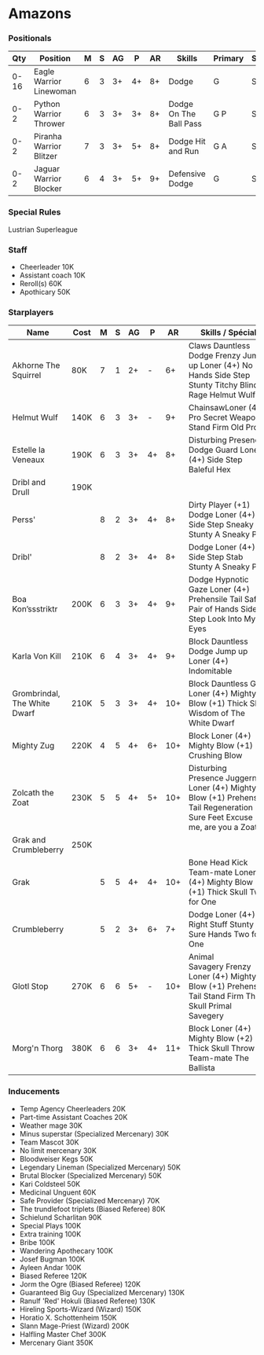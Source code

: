 ﻿# Amazons

### Positionals

| Qty  | Position                | M | S | AG | P  | AR | Skills                           | Primary | Secondary | Cost |
| ---- | ----------------------- | - | - | -- | -- | -- | -------------------------------- | ------- | --------- | ---- |
| 0-16 | Eagle Warrior Linewoman | 6 | 3 | 3+ | 4+ | 8+ | Dodge                            | G       | S A      | 50K  |
| 0-2  | Python Warrior Thrower  | 6 | 3 | 3+ | 3+ | 8+ | Dodge On The Ball Pass | G P    | S A      | 80K  |
| 0-2  | Piranha Warrior Blitzer | 7 | 3 | 3+ | 5+ | 8+ | Dodge Hit and Run           | G A     | S         | 90K  |
| 0-2  | Jaguar Warrior Blocker  | 6 | 4 | 3+ | 5+ | 9+ | Defensive Dodge             | G       | S         | 110K |

### Special Rules

Lustrian Superleague

### Staff

* Cheerleader
  10K
* Assistant coach
  10K
* Reroll(s)
  60K
* Apothicary
  50K

### Starplayers

| Name                         | Cost | M | S | AG | P  | AR  | Skills / Spécial                                                                                                             |
| ---------------------------- | ---- | - | - | -- | -- | --- | ----------------------------------------------------------------------------------------------------------------------------- |
| Akhorne The Squirrel         | 80K  | 7 | 1 | 2+ | -  | 6+  | Claws Dauntless Dodge Frenzy Jump up Loner (4+) No Hands Side Step Stunty Titchy Blind Rage Helmut Wulf                       |
| Helmut Wulf                  | 140K | 6 | 3 | 3+ | -  | 9+  | ChainsawLoner (4+) Pro Secret Weapon Stand Firm Old Pro                                                                       |
| Estelle la Veneaux           | 190K | 6 | 3 | 3+ | 4+ | 8+  | Disturbing Presence Dodge Guard Loner (4+) Side Step Baleful Hex                                                              |
| Dribl and Drull              | 190K |   |   |    |    |     |                                                                                                                               |
| Perss'                       |      | 8 | 2 | 3+ | 4+ | 8+  | Dirty Player (+1) Dodge Loner (4+) Side Step Sneaky Git Stunty A Sneaky Pair                                                  |
| Dribl'                       |      | 8 | 2 | 3+ | 4+ | 8+  | Dodge Loner (4+) Side Step Stab Stunty A Sneaky Pair                                                                          |
| Boa Kon’ssstriktr           | 200K | 6 | 3 | 3+ | 4+ | 9+  | Dodge Hypnotic Gaze Loner (4+) Prehensile Tail Safe Pair of Hands Side Step Look Into My Eyes                                |
| Karla Von Kill               | 210K | 6 | 4 | 3+ | 4+ | 9+  | Block Dauntless Dodge Jump up Loner (4+) Indomitable                                                                         |
| Grombrindal, The White Dwarf | 210K | 5 | 3 | 3+ | 4+ | 10+ | Block Dauntless Grab Loner (4+) Mighty Blow (+1) Thick Skull Wisdom of The White Dwarf                                       |
| Mighty Zug                   | 220K | 4 | 5 | 4+ | 6+ | 10+ | Block Loner (4+) Mighty Blow (+1) Crushing Blow                                                                              |
| Zolcath the Zoat             | 230K | 5 | 5 | 4+ | 5+ | 10+ | Disturbing Presence Juggernaut Loner (4+) Mighty Blow (+1) Prehensile Tail Regeneration Sure Feet Excuse me, are you a Zoat? |
| Grak and Crumbleberry        | 250K |   |   |    |    |     |                                                                                                                               |
| Grak                         |      | 5 | 5 | 4+ | 4+ | 10+ | Bone Head Kick Team-mate Loner (4+) Mighty Blow (+1) Thick Skull Two for One                                                 |
| Crumbleberry                 |      | 5 | 2 | 3+ | 6+ | 7+  | Dodge Loner (4+) Right Stuff Stunty Sure Hands Two for One                                                                    |
| Glotl Stop                   | 270K | 6 | 6 | 5+ | -  | 10+ | Animal Savagery Frenzy Loner (4+) Mighty Blow (+1) Prehensile Tail Stand Firm Thick Skull Primal Savegery                    |
| Morg'n Thorg                 | 380K | 6 | 6 | 3+ | 4+ | 11+ | Block Loner (4+) Mighty Blow (+2) Thick Skull Throw Team-mate The Ballista                                                   |

### Inducements

* Temp Agency Cheerleaders
  20K
* Part-time Assistant Coaches
  20K
* Weather mage
  30K
* Minus superstar (Specialized Mercenary)
  30K
* Team Mascot
  30K
* No limit mercenary
  30K
* Bloodweiser Kegs
  50K
* Legendary Lineman (Specialized Mercenary)
  50K
* Brutal Blocker (Specialized Mercenary)
  50K
* Kari Coldsteel
  50K
* Medicinal Unguent
  60K
* Safe Provider (Specialized Mercenary)
  70K
* The trundlefoot triplets (Biased Referee)
  80K
* Schielund Scharlitan
  90K
* Special Plays
  100K
* Extra training
  100K
* Bribe
  100K
* Wandering Apothecary
  100K
* Josef Bugman
  100K
* Ayleen Andar
  100K
* Biased Referee
  120K
* Jorm the Ogre (Biased Referee)
  120K
* Guaranteed Big Guy (Specialized Mercenary)
  130K
* Ranulf 'Red' Hokuli (Biased Referee)
  130K
* Hireling Sports-Wizard (Wizard)
  150K
* Horatio X. Schottenheim
  150K
* Slann Mage-Priest (Wizard)
  200K
* Halfling Master Chef
  300K
* Mercenary Giant
  350K
